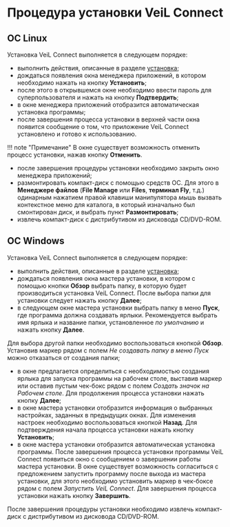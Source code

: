 # Процедура установки VeiL Connect

## ОС Linux

Установка VeiL Connect выполняется в следующем порядке:

- выполнить действия, описанные в разделе [установка](install.md);
- дождаться появления окна менеджера приложений, в котором необходимо нажать на кнопку **Установить**;
- после этого в открывшемся окне необходимо ввести пароль для суперпользователя и нажать на кнопку **Подтвердить**;
- в окне менеджера приложений отобразится автоматическая установка программы;
- после завершения процесса установки в верхней части окна появится сообщение о том, 
что приложение VeiL Connect установлено и готово к использованию.
 
!!! note "Примечание" 
    В окне существует возможность отменить процесс установки, нажав кнопку **Отменить**.

- после завершения процедуры установки необходимо закрыть окно менеджера приложений;
- размонтировать компакт-диск с помощью средств ОС. Для этого в **Менеджере файлов** 
(**File Manage** или **Files**, **терминал Fly**, т.д.) одинарным нажатием правой 
клавиши манипулятора *мышь* вызвать контекстное меню для каталога, в который 
изначально был смонтирован диск, и выбрать пункт **Размонтировать**;
- извлечь компакт-диск с дистрибутивом из дисковода CD/DVD-ROM.




## ОС Windows 

Установка VeiL Connect выполняется в следующем порядке:

- выполнить действия, описанные в разделе [установка](install.md);
- дождаться появления окна мастера установки, в котором с помощью кнопки **Обзор** 
выбрать папку, в которую будет производиться установка VeiL Connect. После выбора папки 
для установки следует нажать кнопку **Далее**;
- в следующем окне мастера установки выбрать папку в меню **Пуск**, где программа должна создавать ярлыки. 
Рекомендуется выбрать имя ярлыка и название папки, установленное *по умолчанию* и нажать кнопку **Далее**.

Для выбора другой папки необходимо воспользоваться кнопкой **Обзор**. Установив маркер рядом 
с полем *Не создавать папку в меню Пуск* можно отказаться от создания папки;
- в окне предлагается определиться с необходимостью создания ярлыка для запуска 
программы на рабочем столе, выставив маркер или оставив пустым чек-бокс 
рядом с полем *Создать значок на Рабочем столе*. Для продолжения процесса установки нажать кнопку **Далее**;
- в окне мастера установки отобразится информация о выбранных настройках, заданных в предыдущих окнах. 
Для изменения настроек необходимо воспользоваться кнопкой **Назад**. Для 
подтверждения начала процесса установки нажать кнопку **Установить**;
- в окне мастера установки отобразится автоматическая установка программы. После завершения процесса 
установки программы VeiL Connect появиться окно с сообщением о завершении работы мастера установки. 
В окне существует возможность согласиться с предложением запустить программу после выхода 
из мастера установки, для этого необходимо установить маркер в чек-боксе рядом с полем *Запустить VeiL Connect*. 
Для завершения процесса установки нажать кнопку **Завершить**.

После завершения процедуры установки необходимо извлечь компакт-диск с дистрибутивом из дисковода CD/DVD-ROM.
